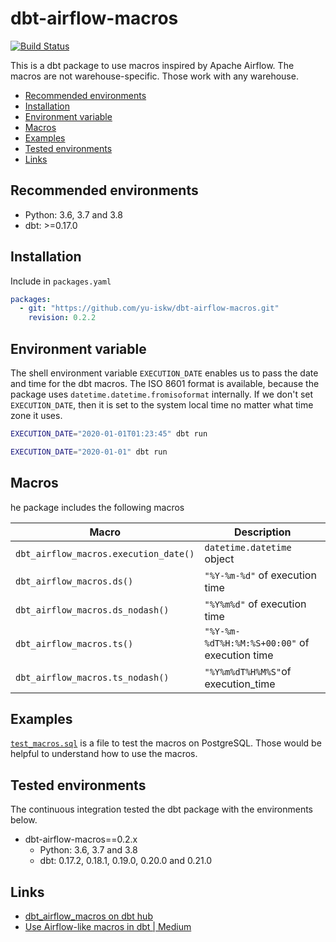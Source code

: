 # dbt-airflow-macros
[![Build Status](https://circleci.com/gh/yu-iskw/dbt-airflow-macros.svg?style=svg)](https://app.circleci.com/pipelines/github/yu-iskw/dbt-airflow-macros)

This is a dbt package to use macros inspired by Apache Airflow.
The macros are not warehouse-specific.
Those work with any warehouse.

<!-- START doctoc generated TOC please keep comment here to allow auto update -->
<!-- DON'T EDIT THIS SECTION, INSTEAD RE-RUN doctoc TO UPDATE -->

- [Recommended environments](#recommended-environments)
- [Installation](#installation)
- [Environment variable](#environment-variable)
- [Macros](#macros)
- [Examples](#examples)
- [Tested environments](#tested-environments)
- [Links](#links)

<!-- END doctoc generated TOC please keep comment here to allow auto update -->

## Recommended environments
- Python: 3.6, 3.7 and 3.8
- dbt: >=0.17.0

## Installation
Include in `packages.yaml`
```yaml
packages:
  - git: "https://github.com/yu-iskw/dbt-airflow-macros.git"
    revision: 0.2.2
```

## Environment variable
The shell environment variable `EXECUTION_DATE` enables us to pass the date and time for the dbt macros.
The ISO 8601 format is available, because the package uses `datetime.datetime.fromisoformat` internally.
If we don't set `EXECUTION_DATE`, then it is set to the system local time no matter what time zone it uses.

```bash
EXECUTION_DATE="2020-01-01T01:23:45" dbt run

EXECUTION_DATE="2020-01-01" dbt run
```

## Macros
he package includes the following macros

|Macro                                |Description                                  |
|-------------------------------------|---------------------------------------------|
|`dbt_airflow_macros.execution_date()`|`datetime.datetime` object                   |
|`dbt_airflow_macros.ds()`            |`"%Y-%m-%d"` of execution time               |
|`dbt_airflow_macros.ds_nodash()`     |`"%Y%m%d"` of execution time                 |
|`dbt_airflow_macros.ts()`            |`"%Y-%m-%dT%H:%M:%S+00:00"` of execution time|
|`dbt_airflow_macros.ts_nodash()`     |`"%Y%m%dT%H%M%S"`of execution_time           |

## Examples
[`test_macros.sql`](./integration_tests/postgres/models/test_macros.sql) is a file to test the macros on PostgreSQL.
Those would be helpful to understand how to use the macros.

## Tested environments
The continuous integration tested the dbt package with the environments below.

- dbt-airflow-macros==0.2.x
  - Python: 3.6, 3.7 and 3.8
  - dbt: 0.17.2, 0.18.1, 0.19.0, 0.20.0 and 0.21.0

## Links
* [dbt_airflow_macros on dbt hub](https://hub.getdbt.com/yu-iskw/dbt_airflow_macros/latest/)
* [Use Airflow\-like macros in dbt | Medium](https://yu-ishikawa.medium.com/use-airflow-like-macros-in-dbt-4bc9fba8e21a)
